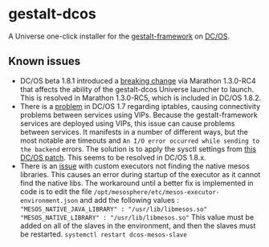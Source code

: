 # gestalt-dcos

A Universe one-click installer for the [gestalt-framework](http://www.galacticfog.com) on [DC/OS](https://dcos.io/).

## Known issues

* DC/OS beta 1.8.1 introduced a [breaking change](https://github.com/mesosphere/marathon/pull/4185) via Marathon 1.3.0-RC4 that affects the ability 
  of the gestalt-dcos Universe launcher to launch. This is resolved in Marathon 1.3.0-RC5, which is included in DC/OS 1.8.2.
* There is a [problem](https://groups.google.com/a/dcos.io/forum/#!msg/users/bKv9mucQBi0/H5VUg17nAAAJ) in DC/OS 1.7 regarding iptables, causing connectivity problems between
  services using VIPs. Because the gestalt-framework services are deployed using VIPs, this issue can cause problems between services. It manifests in a number of different ways,
  but the most notable are timeouts and `An I/O error occurred while sending to the backend` errors. The solution is to apply the sysctl settings from [this DC/OS
patch](https://github.com/dcos/dcos/blob/master/packages/minuteman/build#L31-L33). This seems to be resolved in DC/OS 1.8.x.
* There is an [issue](https://github.com/mesos/elasticsearch/issues/170)  with custom executors not finding the native mesos libraries.  This causes an error during startup of the executor as it cannot find the native libs.  The workaround until a better fix is implemented in code is to edit the file `/opt/mesosphere/etc/mesos-executor-environment.json` and add the following values :
	`"MESOS_NATIVE_JAVA_LIBRARY" : "/usr/lib/libmesos.so"`
	`"MESOS_NATIVE_LIBRARY" : "/usr/lib/libmesos.so"`
	This value must be added on all of the slaves in the environment, and then the slaves must be restarted.  `systemctl restart dcos-mesos-slave`
